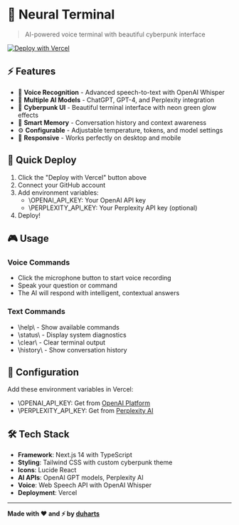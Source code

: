 ﻿# 🧠 Neural Terminal

> AI-powered voice terminal with beautiful cyberpunk interface

[![Deploy with Vercel](https://vercel.com/button)](https://vercel.com/new/clone?repository-url=https%3A%2F%2Fgithub.com%2Fduharts%2Fneural-terminal)

## ⚡ Features

- 🎤 **Voice Recognition** - Advanced speech-to-text with OpenAI Whisper
- 🤖 **Multiple AI Models** - ChatGPT, GPT-4, and Perplexity integration
- 🎨 **Cyberpunk UI** - Beautiful terminal interface with neon green glow effects
- 💬 **Smart Memory** - Conversation history and context awareness
- ⚙️ **Configurable** - Adjustable temperature, tokens, and model settings
- 📱 **Responsive** - Works perfectly on desktop and mobile

## 🚀 Quick Deploy

1. Click the "Deploy with Vercel" button above
2. Connect your GitHub account
3. Add environment variables:
   - \OPENAI_API_KEY\: Your OpenAI API key
   - \PERPLEXITY_API_KEY\: Your Perplexity API key (optional)
4. Deploy!

## 🎮 Usage

### Voice Commands
- Click the microphone button to start voice recording
- Speak your question or command
- The AI will respond with intelligent, contextual answers

### Text Commands
- \help\ - Show available commands
- \status\ - Display system diagnostics
- \clear\ - Clear terminal output
- \history\ - Show conversation history

## 🔧 Configuration

Add these environment variables in Vercel:
- \OPENAI_API_KEY\: Get from [OpenAI Platform](https://platform.openai.com/api-keys)
- \PERPLEXITY_API_KEY\: Get from [Perplexity AI](https://www.perplexity.ai/settings/api)

## 🛠️ Tech Stack

- **Framework**: Next.js 14 with TypeScript
- **Styling**: Tailwind CSS with custom cyberpunk theme
- **Icons**: Lucide React
- **AI APIs**: OpenAI GPT models, Perplexity AI
- **Voice**: Web Speech API with OpenAI Whisper
- **Deployment**: Vercel

---

**Made with ❤️ and ⚡ by [duharts](https://github.com/duharts)**
